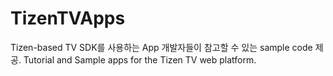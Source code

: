 TizenTVApps
===========

Tizen-based TV SDK를 사용하는 App 개발자들이 참고할 수 있는  sample code 제공.  Tutorial and Sample apps for the Tizen TV web platform.
